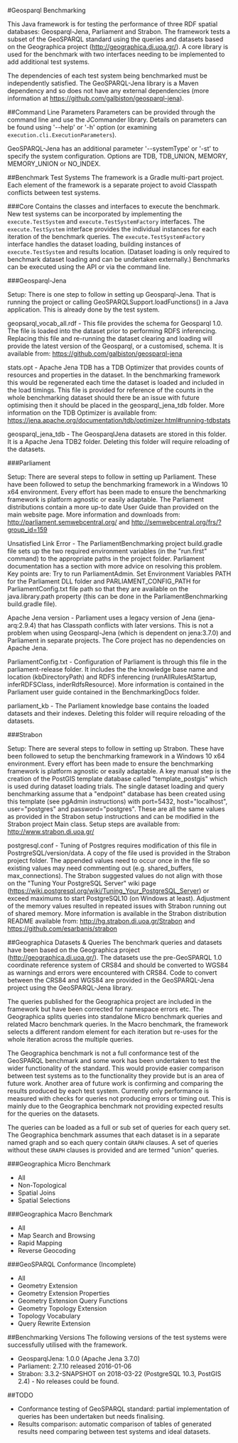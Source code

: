 #Geosparql Benchmarking

This Java framework is for testing the performance of three RDF spatial databases: Geosparql-Jena, Parliament and Strabon.
The framework tests a subset of the GeoSPARQL standard using the queries and datasets based on the Geographica project (http://geographica.di.uoa.gr/). 
A core library is used for the benchmark with two interfaces needing to be implemented to add additional test systems.

The dependencies of each test system being benchmarked must be independently satisfied.
The GeoSPARQL-Jena library is a Maven dependency and so does not have any external dependencies (more information at https://github.com/galbiston/geosparql-jena).

##Command Line Parameters
Parameters can be provided through the command line and use the JCommander library. 
Details on parameters can be found using '--help' or '-h' option (or examining `execution.cli.ExecutionParameters`).

GeoSPARQL-Jena has an additional parameter '--systemType' or '-st' to specify the system configuration. Options are TDB, TDB_UNION, MEMORY, MEMORY_UNION or NO_INDEX.

##Benchmark Test Systems
The framework is a Gradle multi-part project. Each element of the framework is a separate project to avoid Classpath conflicts between test systems.

###Core
Contains the classes and interfaces to execute the benchmark. New test systems can be incorporated by implementing the `execute.TestSystem` and `execute.TestSystemFactory` interfaces.
The `execute.TestSystem` interface provides the individual instances for each iteration of the benchmark queries. 
The `execute.TestSystemFactory` interface handles the dataset loading, building instances of `execute.TestSystem` and results location. (Dataset loading is only required to benchmark dataset loading and can be undertaken externally.)
Benchmarks can be executed using the API or via the command line.

###Geosparql-Jena

Setup: There is one step to follow in setting up Geosparql-Jena. That is running the project or calling GeoSPARQLSupport.loadFunctions() in a Java application. This is already done by the test system.

geopsarql_vocab_all.rdf - This file provides the schema for Geosparql 1.0. The file is loaded into the dataset prior to performing RDFS inferencing. Replacing this file and re-running the dataset clearing and loading will provide the latest version of the Geosparql, or a customised, schema. It is available from: https://github.com/galbiston/geosparql-jena

stats.opt - Apache Jena TDB has a TDB Optimizer that provides counts of resources and properties in the dataset. In the benchmarking framework this would be regenerated each time the dataset is loaded and included in the load timings. This file is provided for reference of the counts in the whole benchmarking dataset should there be an issue with future optimising then it should be placed in the geosparql_jena_tdb folder. More information on the TDB Optimizer is available from: https://jena.apache.org/documentation/tdb/optimizer.html#running-tdbstats

geosparql_jena_tdb - The GeosparqlJena datasets are stored in this folder. It is a Apache Jena TDB2 folder. Deleting this folder will require reloading of the datasets.

###Parliament

Setup: There are several steps to follow in setting up Parliament. These have been followed to setup the benchmarking framework in a Windows 10 x64 environment. Every effort has been made to ensure the benchmarking framework is platform agnostic or easily adaptable. The Parliament distributions contain a more up-to date User Guide than provided on the main website page. More information and downloads from: http://parliament.semwebcentral.org/ and http://semwebcentral.org/frs/?group_id=159

Unsatisfied Link Error - The ParliamentBenchmarking project build.gradle file sets up the two required environment variables (in the "run.first" command) to the appropriate paths in the project folder. Parliament documentation has a section with more advice on resolving this problem. Key points are: Try to run ParliamentAdmin. Set Environment Variables PATH for the Parliament DLL folder and PARLIAMENT_CONFIG_PATH for ParliamentConfig.txt file path so that they are available on the java.library.path property (this can be done in the ParliamentBenchmarking build.gradle file).

Apache Jena version - Parliament uses a legacy version of Jena (jena-arq:2.9.4) that has Classpath conflicts with later versions. This is not a problem when using Geosparql-Jena (which is dependent on jena:3.7.0) and Parliament in separate projects. The Core project has no dependencies on Apache Jena.

ParliamentConfig.txt - Configuration of Parliament is through this file in the parliament-release folder. It includes the the knowledge base name and location (kbDirectoryPath) and RDFS inferencing (runAllRulesAtStartup, inferRDFSClass, inderRdfsResource). More information is contained in the Parliament user guide contained in the BenchmarkingDocs folder.

parliament_kb - The Parliament knowledge base contains the loaded datasets and their indexes. Deleting this folder will require reloading of the datasets.

###Strabon

Setup: There are several steps to follow in setting up Strabon. These have been followed to setup the benchmarking framework in a Windows 10 x64 environment. Every effort has been made to ensure the benchmarking framework is platform agnostic or easily adaptable. A key manual step is the creation of the PostGIS template database called "template_postgis" which is used during dataset loading trials. The single dataset loading and query benchmarking assume that a "endpoint" database has been created using this template (see pgAdmin instructions) with port=5432, host="localhost", user="postgres" and password="postgres". These are all the same values as provided in the Strabon setup instructions and can be modified in the Strabon project Main class. Setup steps are available from: http://www.strabon.di.uoa.gr/

postgresql.conf - Tuning of Postgres requires modification of this file in PostrgreSQL/version/data. A copy of the file used is provided in the Strabon project folder. The appended values need to occur once in the file so existing values may need commenting out (e.g. shared_buffers, max_connections). The Strabon suggested values do not align with those on the "Tuning Your PostgreSQL Server" wiki page (https://wiki.postgresql.org/wiki/Tuning_Your_PostgreSQL_Server) or exceed maximums to start PostgreSQL10 (on Windows at least). Adjustment of the memory values resulted in repeated issues with Strabon running out of shared memory. More information is available in the Strabon distribution README available from: http://hg.strabon.di.uoa.gr/Strabon and https://github.com/esarbanis/strabon

##Geographica Datasets & Queries
The benchmark queries and datasets have been based on the Geographica project (http://geographica.di.uoa.gr/).
The datasets use the pre-GeoSPARQL 1.0 coordinate reference system of CRS84 and should be converted to WGS84 as warnings and errors were encountered with CRS84. 
Code to convert between the CRS84 and WGS84 are provided in the GeoSPARQL-Jena project using the GeoSPARQL-Jena library.

The queries published for the Geographica project are included in the framework but have been corrected for namespace errors etc.
The Geographica splits queries into standalone Micro benchmark queries and related Macro benchmark queries.
In the Macro benchmark, the framework selects a different random element for each iteration but re-uses for the whole iteration across the multiple queries.

The Geographica benchmark is not a full conformance test of the GeoSPARQL benchmark and some work has been undertaken to test the wider functionality of the standard.
This would provide easier comparison between test systems as to the functionality they provide but is an area of future work.
Another area of future work is confirming and comparing the results produced by each test system. Currently only performance is measured with checks for queries not producing errors or timing out.
This is mainly due to the Geographica benchmark not providing expected results for the queries on the datasets.

The queries can be loaded as a full or sub set of queries for each query set.
The Geographica benchmark assumes that each dataset is in a separate named graph and so each query contain `GRAPH` clauses.
A set of queries without these `GRAPH` clauses is provided and are termed "union" queries.

###Geographica Micro Benchmark
* All
* Non-Topological
* Spatial Joins
* Spatial Selections

###Geographica Macro Benchmark
* All
* Map Search and Browsing
* Rapid Mapping
* Reverse Geocoding

###GeoSPARQL Conformance (Incomplete)
* All
* Geometry Extension
* Geometry Extension Properties
* Geometry Extension Query Functions
* Geometry Topology Extension      
* Topology Vocabulary
* Query Rewrite Extension

##Benchmarking Versions
The following versions of the test systems were successfully utilised with the framework.

* GeosparqlJena: 1.0.0 (Apache Jena 3.7.0)
* Parliament: 2.7.10 released 2016-01-06
* Strabon: 3.3.2-SNAPSHOT on 2018-03-22 (PostgreSQL 10.3, PostGIS 2.4) - No releases could be found.

##TODO
* Conformance testing of GeoSPARQL standard: partial implementation of queries has been undertaken but needs finalising.
* Results comparison: automatic comparison of tables of generated results need comparing between test systems and ideal datasets.
